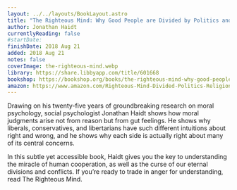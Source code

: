 ```yaml
---
layout: ../../layouts/BookLayout.astro
title: "The Righteous Mind: Why Good People are Divided by Politics and Religion"
author: Jonathan Haidt
currentlyReading: false
#startDate:
finishDate: 2018 Aug 21
added: 2018 Aug 21
notes: false
coverImage: the-righteous-mind.webp
library: https://share.libbyapp.com/title/601668
bookshop: https://bookshop.org/books/the-righteous-mind-why-good-people-are-divided-by-politics-and-religion-9798200560639/9780307455772
amazon: https://www.amazon.com/Righteous-Mind-Divided-Politics-Religion/dp/0307455777
---
```


Drawing on his twenty-five years of groundbreaking research on moral psychology, social psychologist Jonathan Haidt shows how moral judgments arise not from reason but from gut feelings. He shows why liberals, conservatives, and libertarians have such different intuitions about right and wrong, and he shows why each side is actually right about many of its central concerns.

In this subtle yet accessible book, Haidt gives you the key to understanding the miracle of human cooperation, as well as the curse of our eternal divisions and conflicts. If you’re ready to trade in anger for understanding, read The Righteous Mind.  
